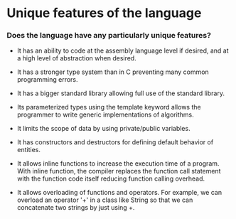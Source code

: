 # Unique features of the language

### Does the language have any particularly unique features?

* It has an ability to code at the assembly language level if desired, and at a high level of abstraction when desired.

* It has a stronger type system than in C preventing many common programming errors.

* It has a bigger standard library allowing full use of the standard library.

* Its parameterized types using the template keyword allows the programmer to write generic implementations of algorithms.

* It limits the scope of data by using private/public variables.

* It has constructors and destructors for defining default behavior of entities.

* It allows inline functions to increase the execution time of a program. With inline function, the compiler replaces the function call statement with the function code itself reducing function calling overhead.

* It allows overloading of functions and operators. For example, we can overload an operator '+' in a class like String so that we can concatenate two strings by just using +.
